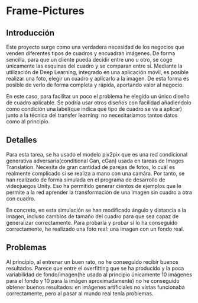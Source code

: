 # Frame-Pictures

## Introducción
Este proyecto surge como una verdadera necesidad de los negocios que venden diferentes tipos de cuadros y encuadran imágenes. De forma sencilla, para que un cliente pueda decidir entre uno u otro, se coge únicamente las esquinas del cuadro y se comparan entre sí.
Mediante la utilización de Deep Learning, integrado en una aplicación móvil, es posible realizar una foto, elegir un cuadro y aplicarlo a la imagen. De esta forma es posible de verlo de forma completa y rápida, aportando valor al negocio.

En este caso, para facilitar un poco el problema he elegido un único diseño de cuadro aplicable. Se podría usar otros diseños con facilidad añadiendolo como condición una label(que indica que tipo de cuadro se va a aplicar) junto a la técnica del transfer learning: no necesitaríamos tantos datos como al principio.

## Detalles
Para esta tarea, se ha usado el modelo pix2pix que es una red condicional generativa adversaria(conditional Gan, cGan) usada en tareas de Images Translation. Necesita de gran cantidad de parejas de fotos, lo cuál es realmente complicado si se realiza a mano con una camára. Por tanto, se han realizado de forma simulada en el programa de desarrollo de videojuegos Unity. Eso ha permitido generar cientos de ejemplos que le permite a la red aprender la transformación de una imagen sin cuadro a otra con cuadro.

En concreto, en esta simulación se han modificado ángulo y distancia a la imagen, incluso cambios de tamaño del cuadro para que sea capaz de generalizar correctamente. Para probarla y probar si lo ha conseguido correctamente, he realizado una foto real: una imagen con un fondo real.



## Problemas
Al principio, al entrenar un buen rato, no he conseguido recibir buenos resultados. Parece que entre el overfitting que se ha producido y la poca variabilidad de fondo/imagen(he usado al principio únicamente 10 imágenes para el fondo y 10 para la imágen aproximadamente) no he conseguido obtener buenos resultados: en imágenes artificiales no vistas funcionaba correctamente, pero al pasar al mundo real tenía problemas.
 

